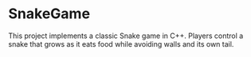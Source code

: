 # SnakeGame
This project implements a classic Snake game in C++. Players control a snake that grows as it eats food while avoiding walls and its own tail.
